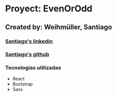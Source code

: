 # Proyect: EvenOrOdd

## Created by: Weihmüller, Santiago

### [Santiago's linkedin](https://www.linkedin.com/in/santiago-weihmuller-54539319b/)

### [Santiago's github](https://github.com/SantiW01)

### Tecnologías utilizadas

- React
- Bootstrap
- Sass

